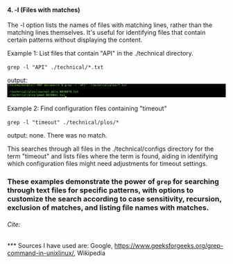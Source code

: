 #### 4. -l (Files with matches)
The -l option lists the names of files with matching lines, rather than the matching lines themselves. It's useful for identifying files that contain certain 
patterns without displaying the content.

 Example 1: List files that contain "API" in the ./technical directory.

 `grep -l "API" ./technical/*.txt`

 output:
 ![image 6](lastone.png)

 Example 2: Find configuration files containing "timeout"

 `grep -l "timeout" ./technical/plos/*`

 output: none. There was no match.

This searches through all files in the ./technical/configs directory for the term "timeout" and lists files where the term is found, aiding in identifying which configuration files might need adjustments for timeout settings.

### These examples demonstrate the power of `grep` for searching through text files for specific patterns, with options to customize the search according to case sensitivity, recursion, exclusion of matches, and listing file names with matches.


###### Cite:
*** Sources I have used are:
Google,
https://www.geeksforgeeks.org/grep-command-in-unixlinux/,
Wikipedia
